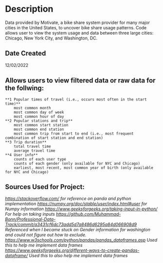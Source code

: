 # Description
Data provided by Motivate, a bike share system provider for many major cities in the United States, to uncover bike share usage patterns. Code allows user to view the system usage and data between three large cities: Chicago, New York City, and Washington, DC.

## Date Created
12/02/2022

## Allows users to view filtered data or raw data for the follwing:
    **1 Popular times of travel (i.e., occurs most often in the start time)**
        most common month
        most common day of week
        most common hour of day
    **2 Popular stations and trip**
        most common start station
        most common end station
        most common trip from start to end (i.e., most frequent combination of start station and end station)
    **3 Trip duration**
        total travel time
        average travel time
    **4 User info**
        counts of each user type
        counts of each gender (only available for NYC and Chicago)
        earliest, most recent, most common year of birth (only available for NYC and Chicago)

## Sources Used for Project:
*https://stackoverflow.com/ for reference on panda and python implementation*
*https://numpy.org/doc/stable/user/index.html#user for Numpy information*
*https://www.geeksforgeeks.org/taking-input-in-python/ For help on taking inputs*
*https://github.com/Muhammad-Bonn/Professional-Data-Track/commit/a3431cf6dc73add5d7a8486d6295a84d066908d9 Referenced when I became stuck on Gender information for washington and could not figure out how to exclude.*
*https://www.w3schools.com/python/pandas/pandas_dataframes.asp Used this to help me implement data frames*
*https://www.geeksforgeeks.org/different-ways-to-create-pandas-dataframe/ Used this to also help me implement data frames*


